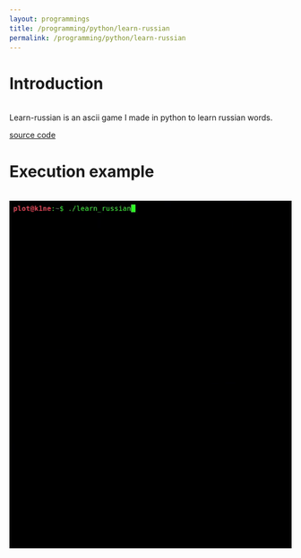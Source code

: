 ```yaml
---
layout: programmings
title: /programming/python/learn-russian
permalink: /programming/python/learn-russian
---
```


<h1>Introduction</h1>

<p><br>Learn-russian is an ascii game I made in python to learn russian words.

<a href="https://github.com/Plotkine/games_animations/tree/master/learn_russian" target="_blank" rel="noopener noreferrer">source code</a></p>

<h1>Execution example</h1>

<p><br><img src="/programming/python/learn-russian.gif" alt="learn-russian gif"></p>
